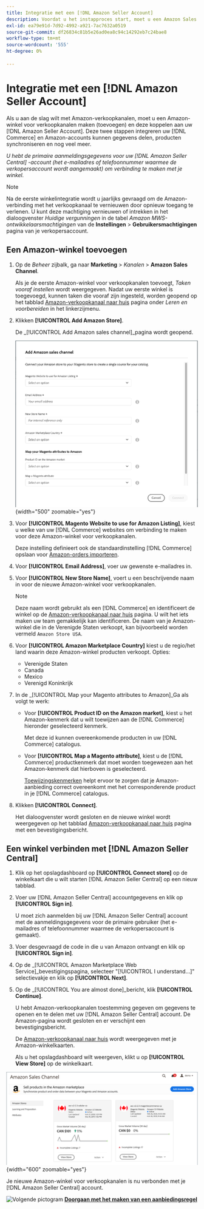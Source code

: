 ```yaml
---
title: Integratie met een [!DNL Amazon Seller Account]
description: Voordat u het instapproces start, moet u een Amazon Sales Channel-winkel maken (toevoegen) en deze koppelen aan uw Amazon-verkopersaccount.
exl-id: ea79e91d-7d92-4992-a921-7ac7632a0519
source-git-commit: df26834c81b5e26ad0ea8c94c14292eb7c24bae8
workflow-type: tm+mt
source-wordcount: '555'
ht-degree: 0%

---
```


# Integratie met een [!DNL Amazon Seller Account]

Als u aan de slag wilt met Amazon-verkoopkanalen, moet u een Amazon-winkel voor verkoopkanalen maken (toevoegen) en deze koppelen aan uw [!DNL Amazon Seller Account]. Deze twee stappen integreren uw [!DNL Commerce] en Amazon-accounts kunnen gegevens delen, producten synchroniseren en nog veel meer.

_U hebt de primaire aanmeldingsgegevens voor uw [!DNL Amazon Seller Central] -account (het e-mailadres of telefoonnummer waarmee de verkopersaccount wordt aangemaakt) om verbinding te maken met je winkel._

>[!NOTE]
>
>Na de eerste winkelintegratie wordt u jaarlijks gevraagd om de Amazon-verbinding met het verkoopkanaal te vernieuwen door opnieuw toegang te verlenen. U kunt deze machtiging vernieuwen of intrekken in het dialoogvenster _Huidige vergunningen_ in de tabel _Amazon MWS-ontwikkelaarsmachtigingen_ van de **Instellingen** > **Gebruikersmachtigingen** pagina van je verkopersaccount.

## Een Amazon-winkel toevoegen

1. Op de _Beheer_ zijbalk, ga naar **Marketing** > _Kanalen_ > **Amazon Sales Channel**.

   Als je de eerste Amazon-winkel voor verkoopkanalen toevoegt, _Taken vooraf instellen_ wordt weergegeven. Nadat uw eerste winkel is toegevoegd, kunnen taken die vooraf zijn ingesteld, worden geopend op het tabblad [Amazon-verkoopkanaal naar huis](./amazon-sales-channel-home.md) pagina onder _Leren en voorbereiden_ in het linkerzijmenu.

1. Klikken **[!UICONTROL Add Amazon Store]**.

   De _[!UICONTROL Add Amazon sales channel]_pagina wordt geopend.

   ![De Amazon-winkel voor verkoopkanalen toevoegen](assets/amazon-store-integration.png){width="500" zoomable="yes"}

1. Voor **[!UICONTROL Magento Website to use for Amazon Listing]**, kiest u welke van uw [!DNL Commerce] websites om verbinding te maken voor deze Amazon-winkel voor verkoopkanalen.

   Deze instelling definieert ook de standaardinstelling [!DNL Commerce] opslaan voor [Amazon-orders importeren](./order-settings.md).

1. Voor **[!UICONTROL Email Address]**, voer uw gewenste e-mailadres in.

1. Voor **[!UICONTROL New Store Name]**, voert u een beschrijvende naam in voor de nieuwe Amazon-winkel voor verkoopkanalen.

   >[!NOTE]
   >
   >Deze naam wordt gebruikt als een [!DNL Commerce] en identificeert de winkel op de [Amazon-verkoopkanaal naar huis](./amazon-sales-channel-home.md) pagina. U wilt het iets maken uw team gemakkelijk kan identificeren. De naam van je Amazon-winkel die in de Verenigde Staten verkoopt, kan bijvoorbeeld worden vermeld `Amazon Store USA`.

1. Voor **[!UICONTROL Amazon Marketplace Country]** kiest u de regio/het land waarin deze Amazon-winkel producten verkoopt. Opties:

   - Verenigde Staten
   - Canada
   - Mexico
   - Verenigd Koninkrijk

1. In de _[!UICONTROL Map your Magento attributes to Amazon]_Ga als volgt te werk:

   - Voor **[!UICONTROL Product ID on the Amazon market]**, kiest u het Amazon-kenmerk dat u wilt toewijzen aan de [!DNL Commerce] hieronder geselecteerd kenmerk.

      Met deze id kunnen overeenkomende producten in uw [!DNL Commerce] catalogus.

   - Voor **[!UICONTROL Map a Magento attribute]**, kiest u de [!DNL Commerce] productkenmerk dat moet worden toegewezen aan het Amazon-kenmerk dat hierboven is geselecteerd.

      [Toewijzingskenmerken](./ob-creating-magento-attributes.md) helpt ervoor te zorgen dat je Amazon-aanbieding correct overeenkomt met het corresponderende product in je [!DNL Commerce] catalogus.

1. Klikken **[!UICONTROL Connect]**.

   Het dialoogvenster wordt gesloten en de nieuwe winkel wordt weergegeven op het tabblad [Amazon-verkoopkanaal naar huis](./amazon-sales-channel-home.md) pagina met een bevestigingsbericht.

## Een winkel verbinden met [!DNL Amazon Seller Central]

1. Klik op het opslagdashboard op **[!UICONTROL Connect store]** op de winkelkaart die u wilt starten [!DNL Amazon Seller Central] op een nieuw tabblad.

1. Voer uw [!DNL Amazon Seller Central] accountgegevens en klik op **[!UICONTROL Sign in]**.

   U moet zich aanmelden bij uw [!DNL Amazon Seller Central] account met de aanmeldingsgegevens voor de primaire gebruiker (het e-mailadres of telefoonnummer waarmee de verkopersaccount is gemaakt).

1. Voer desgevraagd de code in die u van Amazon ontvangt en klik op **[!UICONTROL Sign in]**.

1. Op de _[!UICONTROL Amazon Marketplace Web Service]_bevestigingspagina, selecteer &quot;[!UICONTROL I understand...]&quot; selectievakje en klik op **[!UICONTROL Next]**.

1. Op de _[!UICONTROL You are almost done]_bericht, klik **[!UICONTROL Continue]**.

   U hebt Amazon-verkoopkanalen toestemming gegeven om gegevens te openen en te delen met uw [!DNL Amazon Seller Central] account. De Amazon-pagina wordt gesloten en er verschijnt een bevestigingsbericht.

   De [Amazon-verkoopkanaal naar huis](./amazon-sales-channel-home.md) wordt weergegeven met je Amazon-winkelkaarten.

   Als u het opslagdashboard wilt weergeven, klikt u op **[!UICONTROL View Store]** op de winkelkaart.

![Amazon verkoopkanaal naar huis met nieuwe winkelkaart](assets/asc-dashboard-after-2fa.png){width="600" zoomable="yes"}

Je nieuwe Amazon-winkel voor verkoopkanalen is nu verbonden met je [!DNL Amazon Seller Central] account.

![Volgende pictogram](assets/btn-next.png) [**Doorgaan met het maken van een aanbiedingsregel**](./ob-create-listing-rule.md)

